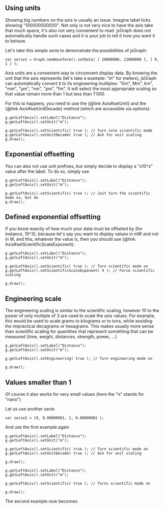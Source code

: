 
<script>
	var serie1 = Graph.newWaveform().setData( [ 10000000, 11000000 ], [ 0, 1 ] );
</script>

## Using units

Showing big numbers on the axis is usually an issue. Imagine label ticks showing "100000000000". Not only is not very nice to have the axis take that much space, it's also not very convenient to read. jsGraph does not automatically handle such cases and it is your job to tell it how you want it to behave.

Let's take this simple serie to demonstrate the possibilities of jsGraph:


```
var serie1 = Graph.newWaveform().setData( [ 10000000, 11000000 ], [ 0, 1 ] );
```


Axis units are a convenient way to circumvent display data. By knowing the unit that the axis represents (let's take a example: "m" for meters), jsGraph can automatically convert it to its engineering multiples: "Gm", Mm", km", "mm", "&mu;m", "nm", "pm", "fm". It will select the most appropriate scaling so that value remain more than 1 but less than 1'000.

For this to happens, you need to use the {@link Axis#setUnit} and the {@link Axis#setUnitDecade} method (which are accessible via options):


```
g.getLeftAxis().setLabel("Distance");
g.getLeftAxis().setUnit("m");

g.getLeftAxis().setScientific( true ); // Turn into scientific mode
g.getLeftAxis().setUnitDecade( true ); // Ask for unit scaling
g.draw();
```

<div id="example-1" class="jsgraph-example"></div>
<script>

var g = new Graph("example-1") // Creates a new graph

g.resize( 400, 300 ); // Resizes the graph

g.newSerie() // Creates a new seire
 .autoAxis() // Assigns automatic axes to the serie
 .setWaveform( serie1 ); // Assigns the data to the serie

g.getLeftAxis().setLabel("Distance");
g.getLeftAxis().setUnit("m");
g.getLeftAxis().setUnitDecade( true );
g.getLeftAxis().setScientific( true );

g.draw();
</script>


## Exponential offsetting

You can also not use unit prefixes, but simply decide to display a "x10^z" value after the label. To do so, simply use 

```
g.getLeftAxis().setLabel("Distance");
g.getLeftAxis().setUnit("m");

g.getLeftAxis().setScientific( true ); // Just turn the scientific mode on, but do 
g.draw();
```

<div id="example-2" class="jsgraph-example"></div>
<script>

var serie1 = Graph.newWaveform().setData( [ 10000000, 11000000 ], [ 0, 1 ] );
var g = new Graph("example-2") // Creates a new graph

g.resize( 400, 300 ); // Resizes the graph

g.newSerie() // Creates a new seire
 .autoAxis() // Assigns automatic axes to the serie
 .setWaveform( serie1 ); // Assigns the data to the serie

g.getLeftAxis().setLabel("Distance");
g.getLeftAxis().setUnit("m");
g.getLeftAxis().setScientific( true );

g.draw();
</script>

## Defined exponential offsetting

If you know exactly of how much your data must be offseted by (for instance, 10^3), because let's say you want to display values in mW and not in W, and this, whatever the value is, then you should use {@link Axis#setScientificScaleExponent}.


```
g.getLeftAxis().setLabel("Distance");
g.getLeftAxis().setUnit("m");

g.getLeftAxis().setScientific( true ); // Turn scientific mode on
g.getLeftAxis().setScientificScaleExponent( 4 ); // Force scientific scaling

g.draw();
```

<div id="example-3" class="jsgraph-example"></div>
<script>

var serie1 = Graph.newWaveform().setData( [ 10000000, 11000000 ], [ 0, 1 ] );
var g = new Graph("example-3") // Creates a new graph

g.resize( 400, 300 ); // Resizes the graph

g.newSerie() // Creates a new seire
 .autoAxis() // Assigns automatic axes to the serie
 .setWaveform( serie1 ); // Assigns the data to the serie

g.getLeftAxis().setLabel("Distance");
g.getLeftAxis().setUnit("m");

g.getLeftAxis().setScientific( true ); // Turn scientific mode on
g.getLeftAxis().setScientificScaleExponent( 4 ); // Force scientific scaling

g.draw();
</script>



## Engineering scale

The engineering scaling is similar to the scientific scaling, however 10 to the power of only multiple of 3 are used to scale the axis values. For example, this would be used to scale grams to kilograms or to tons, while avoiding the impractical decagrams or hexagrams. This makes usually more sense than scientific scaling for quantities that represent something that can be measured (time, weight, distances, strength, power, ...)


```
g.getLeftAxis().setLabel("Distance");
g.getLeftAxis().setUnit("m");

g.getLeftAxis().setEngineering( true ); // Turn engineering mode on

g.draw();
```

<div id="example-3-2" class="jsgraph-example"></div>
<script>


var g = new Graph("example-3-2") // Creates a new graph

g.resize( 400, 300 ); // Resizes the graph

g.newSerie() // Creates a new seire
 .autoAxis() // Assigns automatic axes to the serie
 .setWaveform( serie1 ); // Assigns the data to the serie

g.getLeftAxis().setLabel("Distance");
g.getLeftAxis().setUnit("m");
g.getLeftAxis().setEngineering( true ); // Turns scientific mode on
g.draw();

</script>









<script>
	var serie1 = Graph.newWaveform().setData( [ 0.00000001, 0.00000002 ], [ 0, 1 ] );
</script>

## Values smaller than 1

Of course it also works for very small values (here the "n" stands for "nano")

Let us use another serie:

```
var serie2 = [0, 0.00000001, 1, 0.00000002 ];
```

And use the first example again

```
g.getLeftAxis().setLabel("Distance");
g.getLeftAxis().setUnit("m");

g.getLeftAxis().setScientific( true ); // Turn scientific mode on
g.getLeftAxis().setUnitDecade( true ); // Ask for unit scaling

g.draw();
```

<div id="example-4" class="jsgraph-example"></div>
<script>


var g = new Graph("example-4") // Creates a new graph

g.resize( 400, 300 ); // Resizes the graph

g.newSerie() // Creates a new seire
 .autoAxis() // Assigns automatic axes to the serie
 .setWaveform( serie1 ); // Assigns the data to the serie

g.getLeftAxis().setLabel("Distance");
g.getLeftAxis().setUnit("m");

g.getLeftAxis().setScientific( true ); // Turns scientific mode on
g.getLeftAxis().setUnitDecade( true ); // Ask for unit scaling

g.draw();
</script>




```
g.getLeftAxis().setLabel("Distance");
g.getLeftAxis().setUnit("m");

g.getLeftAxis().setScientific( true ); // Turns scientific mode on

g.draw();
```

The second example now becomes:

<div id="example-5" class="jsgraph-example"></div>
<script>


var g = new Graph("example-5") // Creates a new graph

g.resize( 400, 300 ); // Resizes the graph

g.newSerie() // Creates a new seire
 .autoAxis() // Assigns automatic axes to the serie
 .setWaveform( serie1 ); // Assigns the data to the serie

g.getLeftAxis().setLabel("Distance");
g.getLeftAxis().setUnit("m");
g.getLeftAxis().setScientific( true );

g.draw();
</script>

